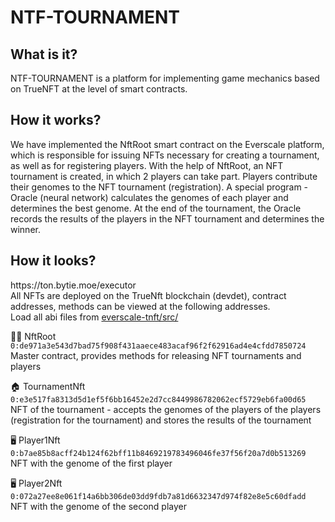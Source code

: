 # NTF-TOURNAMENT

<h2>What is it?</h2>
  NTF-TOURNAMENT is a platform for implementing game mechanics based on TrueNFT at the level of smart contracts.
  
<h2>How it works?</h2>
  We have implemented the NftRoot smart contract on the Everscale platform, which is responsible for issuing NFTs necessary for creating a tournament, as well as for registering players.
  With the help of NftRoot, an NFT tournament is created, in which 2 players can take part.
Players contribute their genomes to the NFT tournament (registration). A special program - Oracle (neural network) calculates the genomes of each player and determines the best genome.
  At the end of the tournament, the Oracle records the results of the players in the NFT tournament and determines the winner.

<h2>How it looks?</h2>
  https://ton.bytie.moe/executor</br>
  All NFTs are deployed on the TrueNft blockchain (devdet), contract addresses, methods can be viewed at the following addresses.</br>
  Load all abi files from <a href="https://github.com/Bletraut/everscale-tnft/tree/master/src">everscale-tnft/src/</a></br>

👩‍🚀 NftRoot</br>
```0:de971a3e543d7bad75f908f431aaece483acaf96f2f62916ad4e4cfdd7850724```</br>
Master contract, provides methods for releasing NFT tournaments and players

🏠 TournamentNft</br>
```0:e3e517fa8313d5d1ef5f6bb16452e2d7cc8449986782062ecf5729eb6fa00d65```</br>
NFT of the tournament - accepts the genomes of the players of the players (registration for the tournament) and stores the results of the tournament

🖥 Player1Nft</br>
```0:b7ae85b8acff24b124f62bff11b8469219783496046fe37f56f20a7d0b513269```</br>
NFT with the genome of the first player
  
🖥 Player2Nft</br>
```0:072a27ee8e061f14a6bb306de03dd9fdb7a81d6632347d974f82e8e5c60dfadd```</br>
NFT with the genome of the second player
